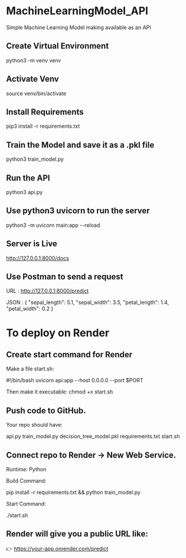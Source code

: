 # MachineLearningModel_API
Simple Machine Learning Model making available as an API

## Create Virtual Environment
python3 -m venv venv

## Activate Venv
source venv/bin/activate

## Install Requirements
pip3 install -r requirements.txt

## Train the Model and save it as a .pkl file
python3 train_model.py

## Run the API
python3 api.py

## Use python3 uvicorn to run the server
python3 -m uvicorn main:app --reload

## Server is Live
http://127.0.0.1:8000/docs

## Use Postman to send a request
URL : http://127.0.0.1:8000/predict

JSON :
{
  "sepal_length": 5.1,
  "sepal_width": 3.5,
  "petal_length": 1.4,
  "petal_width": 0.2
}


# To deploy on Render

## Create start command for Render
Make a file start.sh:

#!/bin/bash
uvicorn api:app --host 0.0.0.0 --port $PORT


Then make it executable:
chmod +x start.sh


## Push code to GitHub.
Your repo should have:

api.py
train_model.py
decision_tree_model.pkl
requirements.txt
start.sh


## Connect repo to Render → New Web Service.

Runtime: Python

Build Command:

pip install -r requirements.txt && python train_model.py


Start Command:

./start.sh


## Render will give you a public URL like:
👉 https://your-app.onrender.com/predict
